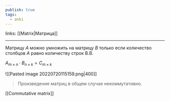 ```yaml
---
publish: true
tags:
  - anki
---
```

links: [[Matrix|Матрица]]

---

Матрицу $A$ можно умножить на матрицу $B$ только если количество столбцов $A$ равно количеству строк B.B.

$A_{m{\times}n}\cdot B_{n{\times}k}=C_{m{\times}k}$

![[Pasted image 20220720115159.png|400]]

> Произведение матриц в общем случае некоммутативно.

[[Commutative matrix]]
